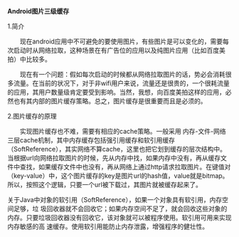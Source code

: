 
**Android图片三级缓存**

1.简介 　

　　现在android应用中不可避免的要使用图片，有些图片是可以变化的，需要每次启动时从网络拉取，这种场景在有广告位的应用以及纯图片应用（比如百度美拍）中比较多。

　　现在有一个问题：假如每次启动的时候都从网络拉取图片的话，势必会消耗很多流量。在当前的状况下，对于非wifi用户来说，流量还是很贵的，一个很耗流量的应用，其用户数量级肯定要受到影响。当然，我想，向百度美拍这样的应用，必然也有其内部的图片缓存策略。总之，图片缓存是很重要而且是必须的。 

2.图片缓存的原理 　

　　实现图片缓存也不难，需要有相应的cache策略。一般采用 内存-文件-网络 三层cache机制，其中内存缓存包括强引用缓存和软引用缓存（SoftReference），其实网络不算cache，这里也把它划到缓存的层次结构中。当根据url向网络拉取图片的时候，先从内存中找，如果内存中没有，再从缓存文件中查找，如果缓存文件中也没有，再从网络上通过http请求拉取图片。在键值对（key-value）中，这个图片缓存的key是图片url的hash值，value就是bitmap。所以，按照这个逻辑，只要一个url被下载过，其图片就被缓存起来了。 

关于Java中对象的软引用（SoftReference），如果一个对象具有软引用，内存空间足够，垃 圾回收器就不会回收它；如果内存空间不足了，就会回收这些对象的内存。只要垃圾回收器没有回收它，该对象就可以被程序使用。软引用可用来实现内存敏感的高 速缓存。使用软引用能防止内存泄露，增强程序的健壮性。 